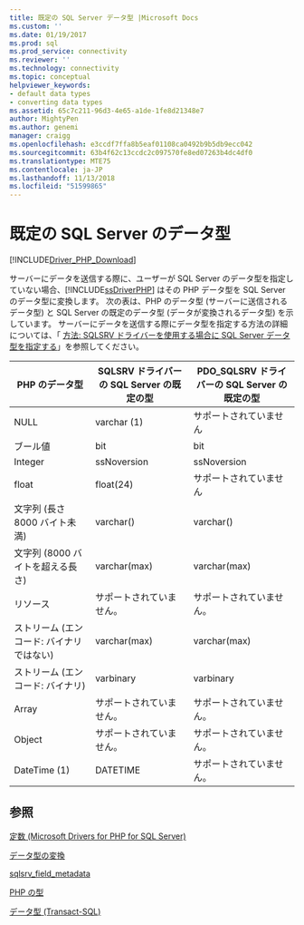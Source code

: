 ```yaml
---
title: 既定の SQL Server データ型 |Microsoft Docs
ms.custom: ''
ms.date: 01/19/2017
ms.prod: sql
ms.prod_service: connectivity
ms.reviewer: ''
ms.technology: connectivity
ms.topic: conceptual
helpviewer_keywords:
- default data types
- converting data types
ms.assetid: 65c7c211-96d3-4e65-a1de-1fe8d21348e7
author: MightyPen
ms.author: genemi
manager: craigg
ms.openlocfilehash: e3ccdf7ffa8b5eaf01108ca0492b9b5db9ecc042
ms.sourcegitcommit: 63b4f62c13ccdc2c097570fe8ed07263b4dc4df0
ms.translationtype: MTE75
ms.contentlocale: ja-JP
ms.lasthandoff: 11/13/2018
ms.locfileid: "51599865"
---
```

# <a name="default-sql-server-data-types"></a>既定の SQL Server のデータ型
[!INCLUDE[Driver_PHP_Download](../../includes/driver_php_download.md)]

サーバーにデータを送信する際に、ユーザーが SQL Server のデータ型を指定していない場合、[!INCLUDE[ssDriverPHP](../../includes/ssdriverphp_md.md)] はその PHP データ型を SQL Server のデータ型に変換します。 次の表は、PHP のデータ型 (サーバーに送信されるデータ型) と SQL Server の既定のデータ型 (データが変換されるデータ型) を示しています。 サーバーにデータを送信する際にデータ型を指定する方法の詳細については、「 [方法: SQLSRV ドライバーを使用する場合に SQL Server データ型を指定する](../../connect/php/how-to-specify-sql-server-data-types-when-using-the-sqlsrv-driver.md)」を参照してください。  
  
|PHP のデータ型|SQLSRV ドライバーの SQL Server の既定の型|PDO_SQLSRV ドライバーの SQL Server の既定の型|  
|-----------------|------------------------------------------------|-----------------------------------------------------|  
|NULL|varchar (1)|サポートされていません|  
|ブール値|bit|bit|  
|Integer|ssNoversion|ssNoversion|  
|float|float(24)|サポートされていません|  
|文字列 (長さ 8000 バイト未満)|varchar(<string length>)|varchar(<string length>)|  
|文字列 (8000 バイトを超える長さ)|varchar(max)|varchar(max)|  
|リソース|サポートされていません。|サポートされていません。|  
|ストリーム (エンコード: バイナリではない)|varchar(max)|varchar(max)|  
|ストリーム (エンコード: バイナリ)|varbinary|varbinary|  
|Array|サポートされていません。|サポートされていません。|  
|Object|サポートされていません。|サポートされていません。|  
|DateTime (1)|DATETIME|サポートされていません。|  
  
## <a name="see-also"></a>参照  
[定数 &#40;Microsoft Drivers for PHP for SQL Server&#41;](../../connect/php/constants-microsoft-drivers-for-php-for-sql-server.md)

[データ型の変換](../../connect/php/converting-data-types.md)

[sqlsrv_field_metadata](../../connect/php/sqlsrv-field-metadata.md)

[PHP の型](https://php.net/manual/language.types.php)

[データ型 (Transact-SQL)](https://docs.microsoft.com/sql/t-sql/data-types/data-types-transact-sql)  
  
